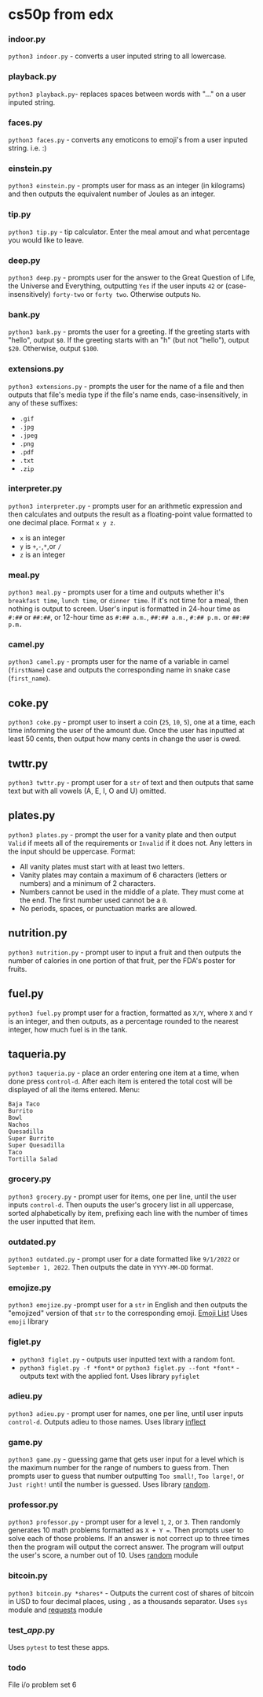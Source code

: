 # cs50p from edx

### indoor.py
`python3 indoor.py` - converts a user inputed string to all lowercase.

### playback.py
`python3 playback.py`- replaces spaces between words with "..." on a user inputed string.

### faces.py
`python3 faces.py` - converts any emoticons to emoji's from a user inputed string. i.e. :)

### einstein.py
`python3 einstein.py` - prompts user for mass as an integer (in kilograms) and then outputs the equivalent number of Joules as an integer.

### tip.py
`python3 tip.py` - tip calculator. Enter the meal amout and what percentage you would like to leave.

### deep.py
`python3 deep.py` - prompts user for the answer to the Great Question of Life, the Universe and Everything, outputting `Yes` if the user inputs `42` or (case-insensitively) `forty-two` or `forty two`. Otherwise outputs `No`.

### bank.py
`python3 bank.py` - promts the user for a greeting. If the greeting starts with "hello", output `$0`. If the greeting starts with an "h" (but not "hello"), output `$20`. Otherwise, output `$100`.

### extensions.py
`python3 extensions.py` - prompts the user for the name of a file and then outputs that file's media type if the file's name ends, case-insensitively, in any of these suffixes:
- `.gif`
- `.jpg`
- `.jpeg`
- `.png`
- `.pdf`
- `.txt`
- `.zip`

### interpreter.py
`python3 interpreter.py` - prompts user for an arithmetic expression and then calculates and outputs the result as a floating-point value formatted to one decimal place. Format `x y z`.
- `x` is an integer
- `y` is `+`,`-`,`*`,or `/`
- `z` is an integer

### meal.py
`python3 meal.py` - prompts user for a time and outputs whether it's `breakfast time`, `lunch time`, or `dinner time`. If it's not time for a meal, then nothing is output to screen. User's input is formatted in 24-hour time as `#:##` or `##:##`, or 12-hour time as `#:## a.m.`, `##:## a.m.`, `#:## p.m.` or `##:## p.m.`

### camel.py
`python3 camel.py` - prompts user for the name of a variable in camel (`firstName`) case and outputs the corresponding name in snake case (`first_name`).

## coke.py
`python3 coke.py` - prompt user to insert a coin (`25`, `10`, `5`), one at a time, each time informing the user of the amount due. Once the user has inputted at least 50 cents, then output how many cents in change the user is owed.

## twttr.py
`python3 twttr.py` - prompt user for a `str` of text and then outputs that same text but with all vowels (A, E, I, O and U) omitted.

## plates.py
`python3 plates.py` - prompt the user for a vanity plate and then output `Valid` if meets all of the requirements or `Invalid` if it does not. Any letters in the input should be uppercase. Format:
- All vanity plates must start with at least two letters.
- Vanity plates may contain a maximum of 6 characters (letters or numbers) and a minimum of 2 characters.
- Numbers cannot be used in the middle of a plate. They must come at the end. The first number used cannot be a `0`.
- No periods, spaces, or punctuation marks are allowed.

## nutrition.py
`python3 nutrition.py` - prompt user to input a fruit and then outputs the number of calories in one portion of that fruit, per the FDA's poster for fruits.

## fuel.py
`python3 fuel.py` prompt user for a fraction, formatted as `X/Y`, where `X` and `Y` is an integer, and then outputs, as a percentage rounded to the nearest integer, how much fuel is in the tank.

## taqueria.py
`python3 taqueria.py` - place an order entering one item at a time, when done press `control-d`. After each item is entered the total cost will be displayed of all the items entered. Menu:
```
Baja Taco
Burrito
Bowl
Nachos
Quesadilla
Super Burrito
Super Quesadilla
Taco
Tortilla Salad
```

### grocery.py
`python3 grocery.py` - prompt user for items, one per line, until the user inputs `control-d`. Then ouputs the user's grocery list in all uppercase, sorted alphabetically by item, prefixing each line with the number of times the user inputted that item.

### outdated.py
`python3 outdated.py` - prompt user for a date formatted like `9/1/2022` or `September 1, 2022`. Then outputs the date in `YYYY-MM-DD` format.

### emojize.py
`python3 emojize.py` -prompt user for a `str` in English and then outputs the "emojized" version of that `str` to the corresponding emoji. [Emoji List](https://carpedm20.github.io/emoji/all.html?enableList=enable_list_alias)
Uses `emoji` library

### figlet.py
- `python3 figlet.py` - outputs user inputted text with a random font.
- `python3 figlet.py -f *font*` or `python3 figlet.py --font *font*` - outputs text with the applied font.
Uses library `pyfiglet`

### adieu.py
`python3 adieu.py` - prompt user for names, one per line, until user inputs `control-d`. Outputs adieu to those names. Uses library [inflect](pypi.org/project/inflect)

### game.py
`python3 game.py` - guessing game that gets user input for a level which is the maximum number for the range of numbers to guess from. Then prompts user to guess that number outputting `Too small!`, `Too large!`, or `Just right!` until the number is guessed. Uses library [random](docs.python.org/3/library/random.html).

### professor.py
`python3 professor.py` - prompt user for a level `1`, `2`, or `3`. Then randomly generates 10 math problems formatted as `X + Y =`. Then prompts user to solve each of those problems. If an answer is not correct up to three times then the program will output the correct answer. The program will output the user's score, a number out of 10. Uses [random](docs.python.org/3/library/random.html) module

### bitcoin.py
`python3 bitcoin.py *shares*` - Outputs the current cost of shares of bitcoin in USD to four decimal places, using `,` as a thousands separator. Uses `sys` module and [requests](requests.readthedocs.io/en/latest) module

### test_*app*.py
Uses `pytest` to test these apps.

### todo
File i/o problem set 6

